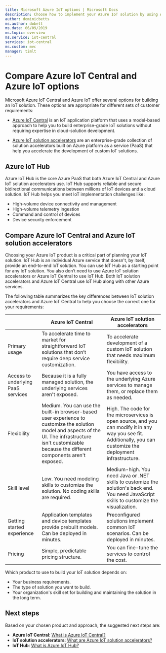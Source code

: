 ```yaml
---
title: Microsoft Azure IoT options | Microsoft Docs
description: Choose how to implement your Azure IoT solution by using Azure IoT Central, IoT solution accelerators, or IoT Hub.
author: dominicbetts
ms.author: dobett
ms.date: 06/09/2019
ms.topic: overview
ms.service: iot-central
services: iot-central
ms.custom: mvc
manager: timlt
---
```


# Compare Azure IoT Central and Azure IoT options

Microsoft Azure IoT Central and Azure IoT offer several options for building an IoT solution. These options are appropriate for different sets of customer requirements:

* [Azure IoT Central](overview-iot-central.md) is an IoT application platform that uses a model-based approach to help you to build enterprise-grade IoT solutions without requiring expertise in cloud-solution development.

* [Azure IoT solution accelerators](https://docs.microsoft.com/azure/iot-accelerators/) are an enterprise-grade collection of solution accelerators built on Azure platform as a service (PaaS) that help you accelerate the development of custom IoT solutions.

## Azure IoT Hub

Azure IoT Hub is the core Azure PaaS that both Azure IoT Central and Azure IoT solution accelerators use. IoT Hub supports reliable and secure bidirectional communications between millions of IoT devices and a cloud solution. IoT Hub helps you meet IoT implementation challenges like:

* High-volume device connectivity and management
* High-volume telemetry ingestion
* Command and control of devices
* Device security enforcement

## Compare Azure IoT Central and Azure IoT solution accelerators

Choosing your Azure IoT product is a critical part of planning your IoT solution. IoT Hub is an individual Azure service that doesn't, by itself, provide an end-to-end IoT solution. You can use IoT Hub as a starting point for any IoT solution. You also don’t need to use Azure IoT solution accelerators or Azure IoT Central to use IoT Hub. Both IoT solution accelerators and Azure IoT Central use IoT Hub along with other Azure services.

The following table summarizes the key differences between IoT solution accelerators and Azure IoT Central to help you choose the correct one for your requirements:

|     | Azure IoT Central | Azure IoT solution accelerators |
| --- | ----------- | --------- |
| Primary usage                      | To accelerate time to market for straightforward IoT solutions that don’t require deep service customization.                                                    | To accelerate development of a custom IoT solution that needs maximum flexibility.                                                                                                                             |
| Access to underlying PaaS services | Because it is a fully managed solution, the underlying services aren't exposed.                                                                                            | You have access to the underlying Azure services to manage them, or replace them as needed.                                                                                                                    |
| Flexibility                        | Medium. You can use the built-in browser-based user experience to customize the solution model and aspects of the UI. The infrastructure isn't customizable because the different components aren't exposed. | High. The code for the microservices is open source, and you can modify it in any way you see fit. Additionally, you can customize the deployment infrastructure.                                               |
| Skill level                        | Low. You need modeling skills to customize the solution. No coding skills are required.                                                                          | Medium-high. You need Java or .NET skills to customize the solution's back end. You need JavaScript skills to customize the visualization.                                                                       |
| Getting started experience             | Application templates and device templates provide prebuilt models. Can be deployed in minutes.                                                                                                  | Preconfigured solutions implement common IoT scenarios. Can be deployed in minutes.                                                                                                                            |
| Pricing                            | Simple, predictable pricing structure.                                                                                                                           | You can fine-tune the services to control the cost.                                                                                                                                                            |

Which product to use to build your IoT solution depends on:

* Your business requirements.
* The type of solution you want to build.
* Your organization's skill set for building and maintaining the solution in the long term.

## Next steps

Based on your chosen product and approach, the suggested next steps are:

* **Azure IoT Central**: [What is Azure IoT Central?](overview-iot-central.md)
* **IoT solution accelerators**: [What are Azure IoT solution accelerators?](../../iot-accelerators/about-iot-accelerators.md)
* **IoT Hub**: [What is Azure IoT Hub?](../../iot-hub/about-iot-hub.md)